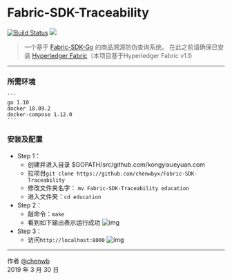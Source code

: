 # Fabric-SDK-Traceability

[![Build Status](https://travis-ci.org/chenwbyx/Fabric-SDK-Traceability.svg?branch=master)](https://travis-ci.org/chenwbyx/Fabric-SDK-Traceability)  ![](https://img.shields.io/badge/language-go-blue.svg)


> 一个基于 [Fabric-SDK-Go](https://github.com/hyperledger/fabric-sdk-go) 的商品溯源防伪查询系统。
> 在此之前请确保已安装 [Hyperledger Fabric](https://github.com/hyperledger/fabric)（本项目基于Hyperledger Fabric v1.1)

------

### 所需环境
    ```
    go 1.10
    docker 18.09.2
    docker-compose 1.12.0
    ```

### 安装及配置
* Step 1：
   * 创建并进入目录 $GOPATH/src/github.com/kongyixueyuan.com
   * 拉项目```git clone https://github.com/chenwbyx/Fabric-SDK-Traceability ```
   * 修改文件夹名字： ```mv Fabric-SDK-Traceability education```
   * 进入文件夹：```cd education```
* Step 2：
   * 敲命令：```make```
   * 看到如下输出表示运行成功
     ![img](https://github.com/chenwbyx/Fabric-SDK-Traceability/blob/master/img/update_findEduByCertNoAndName.png)
* Step 3：
   * 访问```http://localhost:8000```
     ![img](https://github.com/chenwbyx/Fabric-SDK-Traceability/blob/master/img/html_index.png)


------
作者 [@chenwb](https://github.com/chenwbyx/)  
2019 年 3 月 30 日